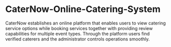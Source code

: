 # CaterNow-Online-Catering-System
CaterNow establishes an online platform that enables users to view catering service options while booking services together with providing review capabilities for multiple event types. Through the platform users find verified caterers and the administrator controls operations smoothly.
